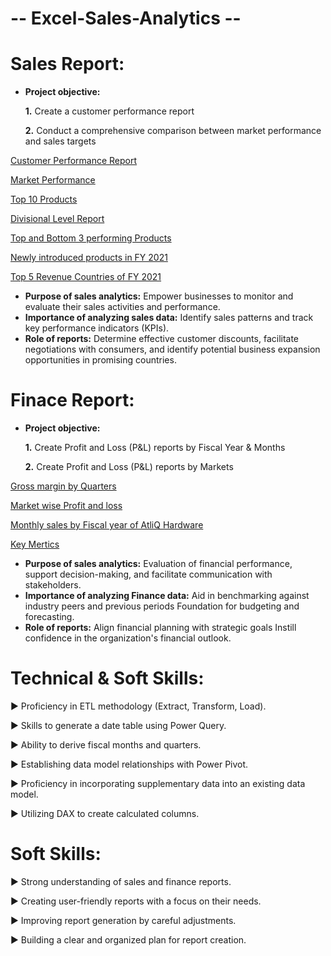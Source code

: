 # -- Excel-Sales-Analytics --

# Sales Report:

- **Project objective:**
  
  **1.** Create a customer performance report
  
  **2.** Conduct a comprehensive comparison between market performance and sales targets

[Customer Performance Report](https://github.com/Teja-Reddy-kotha/Excel-Sales-Analytics/blob/main/Customer%20Performance%20Report.pdf)

[Market Performance](https://github.com/Teja-Reddy-kotha/Excel-Sales-Analytics/blob/main/Market%20Performance%20vs%20Target.pdf)

[Top 10 Products](https://github.com/Teja-Reddy-kotha/Excel-Sales-Analytics/blob/main/Top%2010%20Products.pdf)

[Divisional Level Report](https://github.com/Teja-Reddy-kotha/Excel-Sales-Analytics/blob/main/Divisional%20Level%20Report.pdf)

[Top and Bottom 3 performing Products](https://github.com/Teja-Reddy-kotha/Excel-Sales-Analytics/blob/main/Top%20-%20Bottom%205%20Products.pdf)

[Newly introduced products in FY 2021](https://github.com/Teja-Reddy-kotha/Excel-Sales-Analytics/blob/main/Top%20-%20Bottom%205%20Products.pdf)

[Top 5 Revenue Countries of FY 2021](https://github.com/Teja-Reddy-kotha/Excel-Sales-Analytics/blob/main/Top%205%20Countries.pdf)
  
- **Purpose of sales analytics:** Empower businesses to monitor and evaluate their sales activities and performance.
- **Importance of analyzing sales data:** Identify sales patterns and track key performance indicators (KPIs).
- **Role of reports:** Determine effective customer discounts, facilitate negotiations with consumers, and identify potential business expansion opportunities in promising countries.

# Finace Report:

- **Project objective:**

  **1.** Create Profit and Loss (P&L) reports by Fiscal Year & Months
  
  **2.** Create Profit and Loss (P&L) reports by Markets
  
[Gross margin by Quarters](https://github.com/Teja-Reddy-kotha/Excel-Sales-Analytics/blob/main/GM%20by%20Quarters.pdf)

[Market wise Profit and loss](https://github.com/Teja-Reddy-kotha/Excel-Sales-Analytics/blob/main/GM%20by%20Quarters.pdf)

[Monthly sales by Fiscal year of AtliQ Hardware](https://github.com/Teja-Reddy-kotha/Excel-Sales-Analytics/blob/main/P%20%26%20L%20Months.pdf)

[Key Mertics](https://github.com/Teja-Reddy-kotha/Excel-Sales-Analytics/blob/main/P%20%26%20L%20Year.pdf)
  
- **Purpose of sales analytics:** Evaluation of financial performance, support decision-making, and facilitate communication with stakeholders.
- **Importance of analyzing Finance data:** Aid in benchmarking against industry peers and previous periods Foundation for budgeting and forecasting.
- **Role of reports:** Align financial planning with strategic goals Instill confidence in the organization's financial outlook.

# Technical & Soft Skills:
   ▶ Proficiency in ETL methodology (Extract, Transform, Load).
   
   ▶ Skills to generate a date table using Power Query.
   
   ▶ Ability to derive fiscal months and quarters.
   
   ▶ Establishing data model relationships with Power Pivot.
   
   ▶ Proficiency in incorporating supplementary data into an existing data model.
   
   ▶ Utilizing DAX to create calculated columns.

# Soft Skills:
   ▶ Strong understanding of sales and finance reports.
   
   ▶ Creating user-friendly reports with a focus on their needs.
   
   ▶ Improving report generation by careful adjustments.
   
   ▶ Building a clear and organized plan for report creation.
